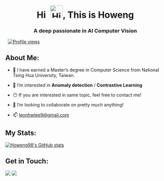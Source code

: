 <h1 align="center">Hi&nbsp;&nbsp;<img src="https://user-images.githubusercontent.com/1303154/88677602-1635ba80-d120-11ea-84d8-d263ba5fc3c0.gif" width="40px" alt="Hi there">, This is Howeng

<h3 align="center">A deep passionate in AI Computer Vision</h3>

&nbsp;&nbsp;[![Profile views](https://komarev.com/ghpvc/?username=thealiendrew&color=brightgreen)](#)

<h2>About Me:</h2>

- 🌲 I have earned a Master’s degree in Computer Science from National Tsing Hua University, Taiwan.

- 🔭 I’m interested in **Anomaly detection** / **Contrastive Learning**

- 😶 If you are interested in same topic, feel free to contact me!

- 🎈 I’m looking to collaborate on pretty much anything!

- 📫 leonhwlee9@gmail.com


<h2>My Stats:</h2>

[![Howeng98's GitHub stats](https://github-readme-stats.vercel.app/api?username=howeng98&custom_title=howeng98%27s%20GitHub%20Stats&show_icons=true&theme=vue-dark)](#) 

<!-- [![Top Langs](https://github-readme-stats.vercel.app/api/top-langs/?username=howeng98&exclude_repo=minecraft-classic&langs_count=10&layout=compact&theme=buefy)](#) -->


<h2>Get in Touch:</h2>

[![](https://img.shields.io/badge/Facebook-12100E?style=for-the-badge&logo=facebook&logoColor=white)](https://www.facebook.com/profile.php?id=100004849715620)
[![](https://img.shields.io/badge/linkedin-%230077B5.svg?style=for-the-badge&logo=linkedin)](https://www.linkedin.com/in/ho-weng-lee-807749201/)
